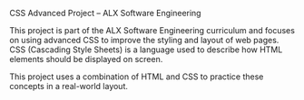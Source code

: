 CSS Advanced Project – ALX Software Engineering

This project is part of the ALX Software Engineering curriculum and focuses on using advanced CSS to improve the styling and layout of web pages. CSS (Cascading Style Sheets) is a language used to describe how HTML elements should be displayed on screen.

This project uses a combination of HTML and CSS to practice these concepts in a real-world layout. 
